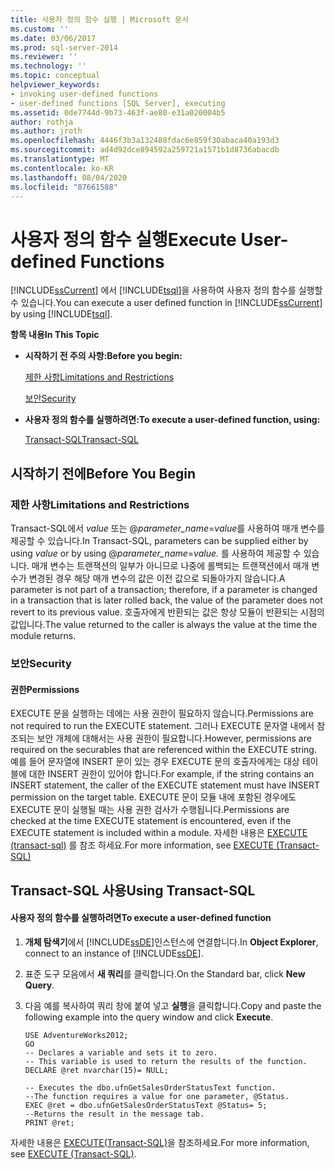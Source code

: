 ```yaml
---
title: 사용자 정의 함수 실행 | Microsoft 문서
ms.custom: ''
ms.date: 03/06/2017
ms.prod: sql-server-2014
ms.reviewer: ''
ms.technology: ''
ms.topic: conceptual
helpviewer_keywords:
- invoking user-defined functions
- user-defined functions [SQL Server], executing
ms.assetid: 0de7744d-9b73-463f-ae80-e31a020004b5
author: rothja
ms.author: jroth
ms.openlocfilehash: 4446f3b3a132488fdac6e859f30abaca40a193d3
ms.sourcegitcommit: ad4d92dce894592a259721a1571b1d8736abacdb
ms.translationtype: MT
ms.contentlocale: ko-KR
ms.lasthandoff: 08/04/2020
ms.locfileid: "87661588"
---
```

# <a name="execute-user-defined-functions"></a><span data-ttu-id="7cdb0-102">사용자 정의 함수 실행</span><span class="sxs-lookup"><span data-stu-id="7cdb0-102">Execute User-defined Functions</span></span>
  <span data-ttu-id="7cdb0-103">[!INCLUDE[ssCurrent](../../includes/sscurrent-md.md)] 에서 [!INCLUDE[tsql](../../includes/tsql-md.md)]을 사용하여 사용자 정의 함수를 실행할 수 있습니다.</span><span class="sxs-lookup"><span data-stu-id="7cdb0-103">You can execute a user defined function in [!INCLUDE[ssCurrent](../../includes/sscurrent-md.md)] by using [!INCLUDE[tsql](../../includes/tsql-md.md)].</span></span>  
  
 <span data-ttu-id="7cdb0-104">**항목 내용**</span><span class="sxs-lookup"><span data-stu-id="7cdb0-104">**In This Topic**</span></span>  
  
-   <span data-ttu-id="7cdb0-105">**시작하기 전 주의 사항:**</span><span class="sxs-lookup"><span data-stu-id="7cdb0-105">**Before you begin:**</span></span>  
  
     [<span data-ttu-id="7cdb0-106">제한 사항</span><span class="sxs-lookup"><span data-stu-id="7cdb0-106">Limitations and Restrictions</span></span>](#Restrictions)  
  
     [<span data-ttu-id="7cdb0-107">보안</span><span class="sxs-lookup"><span data-stu-id="7cdb0-107">Security</span></span>](#Security)  
  
-   <span data-ttu-id="7cdb0-108">**사용자 정의 함수를 실행하려면:**</span><span class="sxs-lookup"><span data-stu-id="7cdb0-108">**To execute a user-defined function, using:**</span></span>  
  
     [<span data-ttu-id="7cdb0-109">Transact-SQL</span><span class="sxs-lookup"><span data-stu-id="7cdb0-109">Transact-SQL</span></span>](#TsqlProcedure)  
  
##  <a name="before-you-begin"></a><a name="BeforeYouBegin"></a> <span data-ttu-id="7cdb0-110">시작하기 전에</span><span class="sxs-lookup"><span data-stu-id="7cdb0-110">Before You Begin</span></span>  
  
###  <a name="limitations-and-restrictions"></a><a name="Restrictions"></a> <span data-ttu-id="7cdb0-111">제한 사항</span><span class="sxs-lookup"><span data-stu-id="7cdb0-111">Limitations and Restrictions</span></span>  
 <span data-ttu-id="7cdb0-112">Transact-SQL에서 *value* 또는 @*parameter_name*=*value*를 사용하여 매개 변수를 제공할 수 있습니다.</span><span class="sxs-lookup"><span data-stu-id="7cdb0-112">In Transact-SQL, parameters can be supplied either by using *value* or by using @*parameter_name*=*value.*</span></span> <span data-ttu-id="7cdb0-113">를 사용하여 제공할 수 있습니다. 매개 변수는 트랜잭션의 일부가 아니므로 나중에 롤백되는 트랜잭션에서 매개 변수가 변경된 경우 해당 매개 변수의 값은 이전 값으로 되돌아가지 않습니다.</span><span class="sxs-lookup"><span data-stu-id="7cdb0-113">A parameter is not part of a transaction; therefore, if a parameter is changed in a transaction that is later rolled back, the value of the parameter does not revert to its previous value.</span></span> <span data-ttu-id="7cdb0-114">호출자에게 반환되는 값은 항상 모듈이 반환되는 시점의 값입니다.</span><span class="sxs-lookup"><span data-stu-id="7cdb0-114">The value returned to the caller is always the value at the time the module returns.</span></span>  
  
###  <a name="security"></a><a name="Security"></a> <span data-ttu-id="7cdb0-115">보안</span><span class="sxs-lookup"><span data-stu-id="7cdb0-115">Security</span></span>  
  
####  <a name="permissions"></a><a name="Permissions"></a> <span data-ttu-id="7cdb0-116">권한</span><span class="sxs-lookup"><span data-stu-id="7cdb0-116">Permissions</span></span>  
 <span data-ttu-id="7cdb0-117">EXECUTE 문을 실행하는 데에는 사용 권한이 필요하지 않습니다.</span><span class="sxs-lookup"><span data-stu-id="7cdb0-117">Permissions are not required to run the EXECUTE statement.</span></span> <span data-ttu-id="7cdb0-118">그러나 EXECUTE 문자열 내에서 참조되는 보안 개체에 대해서는 사용 권한이 필요합니다.</span><span class="sxs-lookup"><span data-stu-id="7cdb0-118">However, permissions are required on the securables that are referenced within the EXECUTE string.</span></span> <span data-ttu-id="7cdb0-119">예를 들어 문자열에 INSERT 문이 있는 경우 EXECUTE 문의 호출자에게는 대상 테이블에 대한 INSERT 권한이 있어야 합니다.</span><span class="sxs-lookup"><span data-stu-id="7cdb0-119">For example, if the string contains an INSERT statement, the caller of the EXECUTE statement must have INSERT permission on the target table.</span></span> <span data-ttu-id="7cdb0-120">EXECUTE 문이 모듈 내에 포함된 경우에도 EXECUTE 문이 실행될 때는 사용 권한 검사가 수행됩니다.</span><span class="sxs-lookup"><span data-stu-id="7cdb0-120">Permissions are checked at the time EXECUTE statement is encountered, even if the EXECUTE statement is included within a module.</span></span> <span data-ttu-id="7cdb0-121">자세한 내용은 [EXECUTE &#40;transact-sql&#41;](/sql/t-sql/language-elements/execute-transact-sql) 를 참조 하세요.</span><span class="sxs-lookup"><span data-stu-id="7cdb0-121">For more information, see [EXECUTE &#40;Transact-SQL&#41;](/sql/t-sql/language-elements/execute-transact-sql)</span></span>  
  
##  <a name="using-transact-sql"></a><a name="TsqlProcedure"></a> <span data-ttu-id="7cdb0-122">Transact-SQL 사용</span><span class="sxs-lookup"><span data-stu-id="7cdb0-122">Using Transact-SQL</span></span>  
  
#### <a name="to-execute-a-user-defined-function"></a><span data-ttu-id="7cdb0-123">사용자 정의 함수를 실행하려면</span><span class="sxs-lookup"><span data-stu-id="7cdb0-123">To execute a user-defined function</span></span>  
  
1.  <span data-ttu-id="7cdb0-124">**개체 탐색기**에서 [!INCLUDE[ssDE](../../includes/ssde-md.md)]인스턴스에 연결합니다.</span><span class="sxs-lookup"><span data-stu-id="7cdb0-124">In **Object Explorer**, connect to an instance of [!INCLUDE[ssDE](../../includes/ssde-md.md)].</span></span>  
  
2.  <span data-ttu-id="7cdb0-125">표준 도구 모음에서 **새 쿼리**를 클릭합니다.</span><span class="sxs-lookup"><span data-stu-id="7cdb0-125">On the Standard bar, click **New Query**.</span></span>  
  
3.  <span data-ttu-id="7cdb0-126">다음 예를 복사하여 쿼리 창에 붙여 넣고 **실행**을 클릭합니다.</span><span class="sxs-lookup"><span data-stu-id="7cdb0-126">Copy and paste the following example into the query window and click **Execute**.</span></span>  
  
    ```  
    USE AdventureWorks2012;  
    GO  
    -- Declares a variable and sets it to zero.  
    -- This variable is used to return the results of the function.  
    DECLARE @ret nvarchar(15)= NULL;   
  
    -- Executes the dbo.ufnGetSalesOrderStatusText function.  
    --The function requires a value for one parameter, @Status.   
    EXEC @ret = dbo.ufnGetSalesOrderStatusText @Status= 5;   
    --Returns the result in the message tab.  
    PRINT @ret;  
    ```  
  
 <span data-ttu-id="7cdb0-127">자세한 내용은 [EXECUTE&#40;Transact-SQL&#41;](/sql/t-sql/language-elements/execute-transact-sql)을 참조하세요.</span><span class="sxs-lookup"><span data-stu-id="7cdb0-127">For more information, see [EXECUTE &#40;Transact-SQL&#41;](/sql/t-sql/language-elements/execute-transact-sql).</span></span>  
  
  
